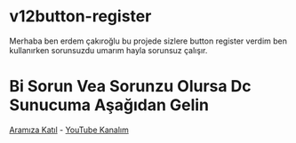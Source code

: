 # v12button-register

Merhaba ben erdem çakıroğlu bu projede sizlere button register verdim 
ben kullanırken sorunsuzdu umarım hayla sorunsuz çalışır.

# Bi Sorun Vea Sorunzu Olursa Dc Sunucuma Aşağıdan Gelin

[Aramıza Katıl](https://discord.gg/fsqnmYrcB8) - [YouTube Kanalım](https://youtube.com/erdemçakıroğlu)
